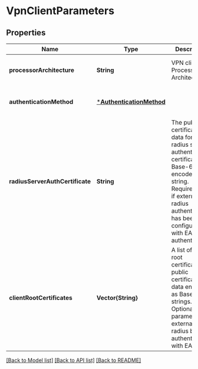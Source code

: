 # VpnClientParameters


## Properties
Name | Type | Description | Notes
------------ | ------------- | ------------- | -------------
**processorArchitecture** | **String** | VPN client Processor Architecture. | [optional] [default to nothing]
**authenticationMethod** | [***AuthenticationMethod**](AuthenticationMethod.md) |  | [optional] [default to nothing]
**radiusServerAuthCertificate** | **String** | The public certificate data for the radius server authentication certificate as a Base-64 encoded string. Required only if external radius authentication has been configured with EAPTLS authentication. | [optional] [default to nothing]
**clientRootCertificates** | **Vector{String}** | A list of client root certificates public certificate data encoded as Base-64 strings. Optional parameter for external radius based authentication with EAPTLS. | [optional] [default to nothing]


[[Back to Model list]](../README.md#models) [[Back to API list]](../README.md#api-endpoints) [[Back to README]](../README.md)


